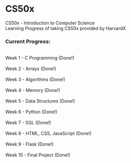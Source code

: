 # CS50x
CS50x - Introduction to Computer Science
<br>Learning Progress of taking CS50x provided by HarvardX</br>

### Current Progress:

<br>Week 1 - C Programming (Done!)</br>
<br>Week 2 - Arrays (Done!)</br>
<br>Week 3 - Algorithms (Done!)</br>
<br>Week 4 - Memory (Done!)</br>
<br>Week 5 - Data Structures (Done!)</br>
<br>Week 6 - Python (Done!)</br>
<br>Week 7 - SQL (Done!)</br>
<br>Week 8 - HTML, CSS, JavaScript (Done!)</br>
<br>Week 9 - Flask (Done!)</br>
<br>Week 10 - Final Project (Done!)</br>
